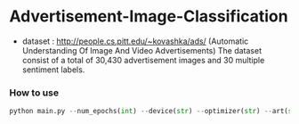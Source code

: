 # Advertisement-Image-Classification

- dataset : http://people.cs.pitt.edu/~kovashka/ads/ (Automatic Understanding Of Image And Video Advertisements)
The dataset consist of a total of 30,430 advertisement images and 30 multiple sentiment labels.

### How to use

```python
python main.py --num_epochs(int) --device(str) --optimizer(str) --art(str)
```
